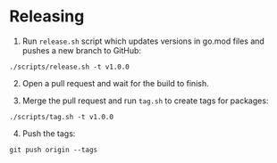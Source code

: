 # Releasing

1. Run `release.sh` script which updates versions in go.mod files and pushes a new branch to GitHub:

```shell
./scripts/release.sh -t v1.0.0
```

2. Open a pull request and wait for the build to finish.

3. Merge the pull request and run `tag.sh` to create tags for packages:

```shell
./scripts/tag.sh -t v1.0.0
```

4. Push the tags:

```shell
git push origin --tags
```
